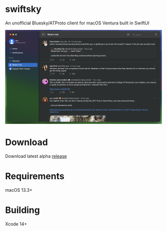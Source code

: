 # swiftsky
An unofficial Bluesky/ATProto client for macOS Ventura built in SwiftUI

![Image](images/image.png?)

# Download
Download latest alpha [release](https://github.com/rmcan/swiftsky/releases/latest)

# Requirements
macOS 13.3+

# Building
Xcode 14+
